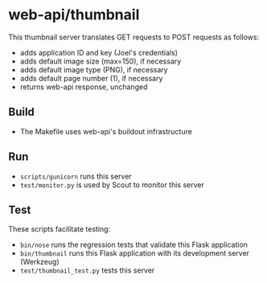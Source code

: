 # web-api/thumbnail

This thumbnail server translates GET requests to POST requests as follows:

* adds application ID and key (Joel's credentials)
* adds default image size (max=150), if necessary
* adds default image type (PNG), if necessary
* adds default page number (1), if necessary
* returns web-api response, unchanged

## Build

* The Makefile uses web-api's buildout infrastructure

## Run

* `scripts/gunicorn` runs this server
* `test/monitor.py` is used by Scout to monitor this server

## Test

These scripts facilitate testing:

* `bin/nose` runs the regression tests that validate this Flask application
* `bin/thumbnail` runs this Flask application with its development server (Werkzeug)
* `test/thumbnail_test.py` tests this server

